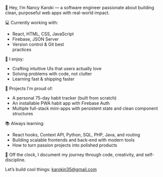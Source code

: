 👋 Hey, I’m Nancy Karoki — a software engineer passionate about building clean, purposeful web apps with real-world impact.<br/>

💻 Currently working with:
- React, HTML, CSS, JavaScript<br/>
- Firebase, JSON Server<br/>
- Version control & Git best<br/> practices

🧠 I enjoy:
- Crafting intuitive UIs that users actually love<br/>
- Solving problems with code, not clutter<br/>
- Learning fast & shipping faster<br/>

🚀 Projects I'm proud of:
- A personal 75-day habit tracker (built from scratch)<br/>
- An installable PWA habit app with Firebase Auth<br/>
- Multiple full-stack mini-apps with persistent state and clean component structures<br/>

📚 Always learning:
- React hooks, Context API, Python, SQL, PHP, Java, and routing<br/>
- Building scalable frontends and back-end with modern tools<br/>
- How to turn passion projects into polished products<br/>

📸 Off the clock, I document my journey through code, creativity, and self-discipline.<br/>

Let’s build cool things: karokin35@gmail.com
